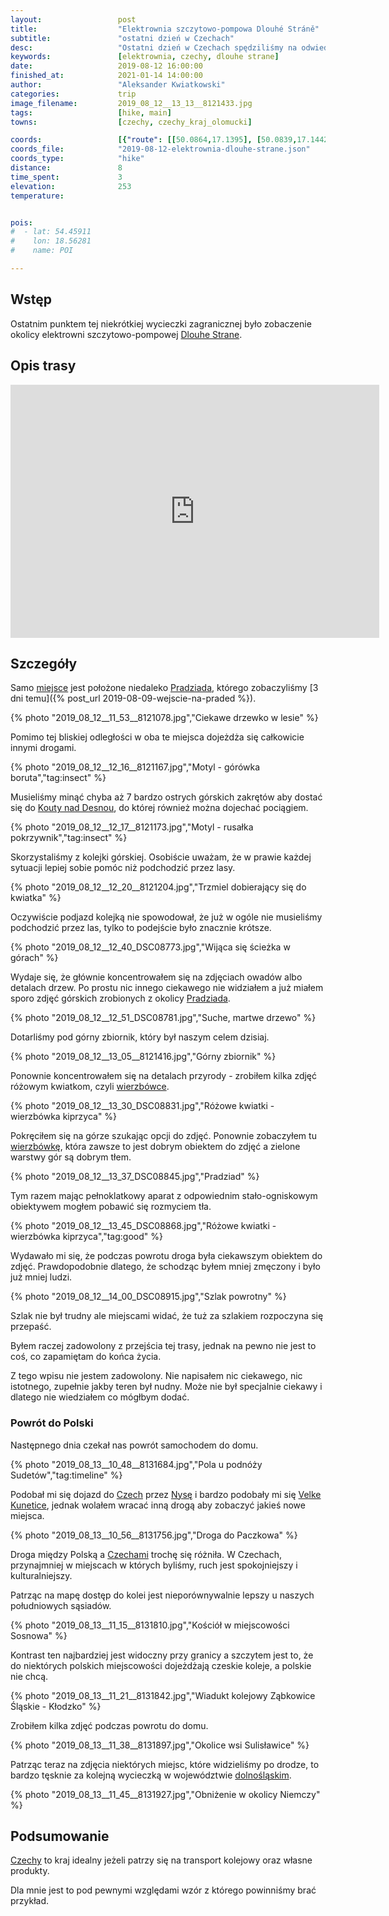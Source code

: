 ```yaml
---
layout:                 post
title:                  "Elektrownia szczytowo-pompowa Dlouhé Stráně"
subtitle:               "ostatni dzień w Czechach"
desc:                   "Ostatni dzień w Czechach spędziliśmy na odwiedzeniu górnego zbiornika elektrowni szczytowo-pompowej."
keywords:               [elektrownia, czechy, dlouhe strane]
date:                   2019-08-12 16:00:00
finished_at:            2021-01-14 14:00:00
author:                 "Aleksander Kwiatkowski"
categories:             trip
image_filename:         2019_08_12__13_13__8121433.jpg
tags:                   [hike, main]
towns:                  [czechy, czechy_kraj_olomucki]

coords:                 [{"route": [[50.0864,17.1395], [50.0839,17.1442], [50.0756,17.1445], [50.0706,17.1536], [50.0770,17.1623]], "type": "hike"}]
coords_file:            "2019-08-12-elektrownia-dlouhe-strane.json"
coords_type:            "hike"
distance:               8
time_spent:             3
elevation:              253
temperature:            


pois:
#  - lat: 54.45911
#    lon: 18.56281
#    name: POI

---
```


[wiki-dlouhe-strane-elektrownia]: https://pl.wikipedia.org/wiki/Elektrownia_szczytowo-pompowa_Dlouh%C3%A9_Str%C3%A1n%C4%9B
[wiki-dlouhe-strane]: https://pl.wikipedia.org/wiki/Dlouh%C3%A9_str%C3%A1n%C4%9B
[wiki-pradziad]: https://pl.wikipedia.org/wiki/Pradziad
[wiki-kouty-nad-desnou]: https://pl.wikipedia.org/wiki/Kouty_nad_Desnou
[wiki-wierzbowka]: https://pl.wikipedia.org/wiki/Wierzb%C3%B3wka_kiprzyca
[wiki-nysa]: https://pl.wikipedia.org/wiki/Nysa
[wiki-velke-kunetice]: https://pl.wikipedia.org/wiki/Velk%C3%A9_Kun%C4%9Btice
[wiki-dolnoslaskie]: https://pl.wikipedia.org/wiki/Dolno%C5%9Bl%C4%85skie
[wiki-czechy]: https://pl.wikipedia.org/wiki/Czechy

[wiki-gorowka-boruta]: https://pl.wikipedia.org/wiki/G%C3%B3r%C3%B3wka_boruta

## Wstęp

Ostatnim punktem tej niekrótkiej wycieczki zagranicznej było zobaczenie okolicy elektrowni
szczytowo-pompowej [Dlouhe Strane][wiki-dlouhe-strane-elektrownia].

## Opis trasy

<iframe height='405' width='590' frameborder='0' allowtransparency='true' scrolling='no' src='https://www.strava.com/activities/2630846437/embed/14686b9e77e7b256dc85a86cfbfc1acbe01468fc'></iframe>

## Szczegóły

Samo [miejsce][wiki-dlouhe-strane] jest położone niedaleko [Pradziada][wiki-pradziad],
którego zobaczyliśmy [3 dni temu]({% post_url 2019-08-09-wejscie-na-praded %}).

{% photo "2019_08_12__11_53__8121078.jpg","Ciekawe drzewko w lesie" %}

Pomimo tej bliskiej odległości w oba te miejsca dojeżdża się całkowicie innymi drogami.

{% photo "2019_08_12__12_16__8121167.jpg","Motyl - górówka boruta","tag:insect" %}

Musieliśmy minąć chyba aż 7 bardzo ostrych górskich zakrętów aby dostać się do
[Kouty nad Desnou][wiki-kouty-nad-desnou], do której również można dojechać
pociągiem.

{% photo "2019_08_12__12_17__8121173.jpg","Motyl - rusałka pokrzywnik","tag:insect" %}

Skorzystaliśmy z kolejki górskiej. Osobiście uważam, że w prawie
każdej sytuacji lepiej sobie pomóc niż podchodzić przez lasy.

{% photo "2019_08_12__12_20__8121204.jpg","Trzmiel dobierający się do kwiatka" %}

Oczywiście podjazd kolejką nie spowodował, że już w ogóle nie musieliśmy podchodzić przez
las, tylko to podejście było znacznie krótsze.

{% photo "2019_08_12__12_40_DSC08773.jpg","Wijąca się ścieżka w górach" %}

Wydaje się, że głównie koncentrowałem się na zdjęciach owadów albo detalach drzew.
Po prostu nic innego ciekawego nie widziałem a już miałem sporo zdjęć górskich zrobionych
z okolicy [Pradziada][wiki-pradziad].

{% photo "2019_08_12__12_51_DSC08781.jpg","Suche, martwe drzewo" %}

Dotarliśmy pod górny zbiornik, który był naszym celem dzisiaj.

{% photo "2019_08_12__13_05__8121416.jpg","Górny zbiornik" %}

Ponownie koncentrowałem się na detalach przyrody - zrobiłem kilka zdjęć różowym kwiatkom,
czyli [wierzbówce][wiki-wierzbowka].

{% photo "2019_08_12__13_30_DSC08831.jpg","Różowe kwiatki - wierzbówka kiprzyca" %}

Pokręciłem się na górze szukając opcji do zdjęć. Ponownie zobaczyłem tu
[wierzbówkę][wiki-wierzbowka], która zawsze to jest dobrym obiektem do zdjęć
a zielone warstwy gór są dobrym tłem.

{% photo "2019_08_12__13_37_DSC08845.jpg","Pradziad" %}

Tym razem mając pełnoklatkowy aparat z odpowiednim stało-ogniskowym obiektywem
mogłem pobawić się rozmyciem tła.

{% photo "2019_08_12__13_45_DSC08868.jpg","Różowe kwiatki - wierzbówka kiprzyca","tag:good" %}

Wydawało mi się, że podczas powrotu droga była ciekawszym obiektem do zdjęć.
Prawdopodobnie dlatego, że schodząc byłem mniej zmęczony i było już mniej ludzi.

{% photo "2019_08_12__14_00_DSC08915.jpg","Szlak powrotny" %}

Szlak nie był trudny ale miejscami widać, że tuż za szlakiem rozpoczyna się
przepaść.

Byłem raczej zadowolony z przejścia tej trasy, jednak na pewno nie jest to
coś, co zapamiętam do końca życia.

Z tego wpisu nie jestem zadowolony. Nie napisałem nic ciekawego, nic istotnego,
zupełnie jakby teren był nudny. Może nie był specjalnie ciekawy i
dlatego nie wiedziałem co mógłbym dodać.

### Powrót do Polski

Następnego dnia czekał nas powrót samochodem do domu.

{% photo "2019_08_13__10_48__8131684.jpg","Pola u podnóży Sudetów","tag:timeline" %}

Podobał mi się dojazd do [Czech][wiki-czechy]
przez [Nysę][wiki-nysa] i bardzo podobały mi się
[Velke Kunetice][wiki-velke-kunetice], jednak wolałem wracać inną drogą aby
zobaczyć jakieś nowe miejsca.

{% photo "2019_08_13__10_56__8131756.jpg","Droga do Paczkowa" %}

Droga między Polską a [Czechami][wiki-czechy] trochę się różniła. W Czechach, przynajmniej w
miejscach w których byliśmy, ruch jest spokojniejszy i kulturalniejszy.

Patrząc na mapę dostęp do kolei jest nieporównywalnie lepszy u naszych
południowych sąsiadów.

{% photo "2019_08_13__11_15__8131810.jpg","Kościół w miejscowości Sosnowa" %}

Kontrast ten najbardziej jest widoczny przy granicy a szczytem jest to,
że do niektórych polskich miejscowości dojeżdżają czeskie koleje, a polskie
nie chcą.

{% photo "2019_08_13__11_21__8131842.jpg","Wiadukt kolejowy Ząbkowice Śląskie - Kłodzko" %}

Zrobiłem kilka zdjęć podczas powrotu do domu.

{% photo "2019_08_13__11_38__8131897.jpg","Okolice wsi Sulisławice" %}

Patrząc teraz na zdjęcia niektórych miejsc, które widzieliśmy po drodze,
to bardzo tęsknie za kolejną wycieczką w województwie [dolnośląskim][wiki-dolnoslaskie].

{% photo "2019_08_13__11_45__8131927.jpg","Obniżenie w okolicy Niemczy" %}

## Podsumowanie

[Czechy][wiki-czechy] to kraj idealny jeżeli patrzy się na transport kolejowy
oraz własne produkty.

Dla mnie jest to pod pewnymi względami wzór z którego powinniśmy brać
przykład.
